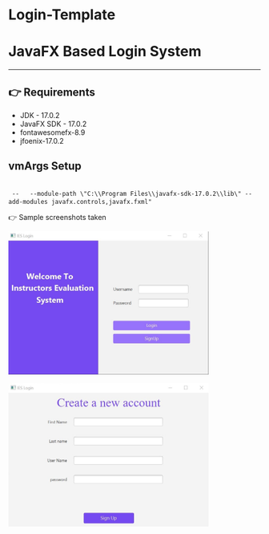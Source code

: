 # Login-Template
# JavaFX Based Login System

---

## 👉 Requirements

- JDK - 17.0.2
- JavaFX SDK - 17.0.2
- fontawesomefx-8.9
- jfoenix-17.0.2

## vmArgs Setup

```

 --   --module-path \"C:\\Program Files\\javafx-sdk-17.0.2\\lib\" --add-modules javafx.controls,javafx.fxml"

```

👉 Sample screenshots taken

<img src="screenshot/login.jpg" alt="Login - Screen" width="400"/><br>

<img src="screenshot/signup.jpg" alt="signup - Screen" width="400"/><br>

